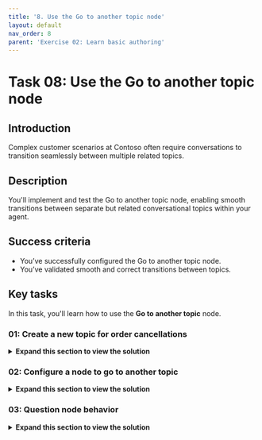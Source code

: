 ```yaml
---
title: '8. Use the Go to another topic node'
layout: default
nav_order: 8
parent: 'Exercise 02: Learn basic authoring'
---
```


# Task 08: Use the **Go to another topic** node

## Introduction

Complex customer scenarios at Contoso often require conversations to transition seamlessly between multiple related topics.

## Description

You'll implement and test the Go to another topic node, enabling smooth transitions between separate but related conversational topics within your agent.

## Success criteria

-   You’ve successfully configured the Go to another topic node.
-   You’ve validated smooth and correct transitions between topics.


## Key tasks

In this task, you'll learn how to use the **Go to another topic** node.

### 01: Create a new topic for order cancellations

<details markdown="block"> 
  <summary><strong>Expand this section to view the solution</strong></summary> 

1. Select **Topics** on the top bar. 

	![3t1jbd3y.jpg](../../media/3t1jbd3y.jpg)

1. Select **Add a topic** in the upper-left part of the window, then select **From blank**. 

	![40pdk4e4.jpg](../../media/40pdk4e4.jpg)

1. Select **Untitled** in the upper-left part of the window, then change the topic name to `Order Cancellation`. 

	![ofc4afcw.jpg](../../media/ofc4afcw.jpg)

1. Within the **Trigger** node, hover over the **Phrases** section, then select the **Change trigger** button that appears in the upper-right part of the node.

	![euwyy4h7.jpg](../../media/euwyy4h7.jpg)

1. Select **On redirect** from the flyout menu.

	![3l7xhjn9.jpg](../../media/3l7xhjn9.jpg)

	{: .note }
	> This topic doesn't need trigger phrases.

1. Under the **Trigger** node, select the **+** button, then select **Send a message**.

1. Add a message that acknowledges the cancellation.

	```
	Your order has been canceled, thank you.
	```

	![yfrzvnpz.jpg](../../media/yfrzvnpz.jpg)

1. Select **Save** in the upper-right part of the canvas to save the topic.

</details>

### 02: Configure a node to go to another topic

<details markdown="block"> 
  <summary><strong>Expand this section to view the solution</strong></summary> 

1. Select **Topics** on the top bar. 

	![eymg4iuo.jpg](../../media/eymg4iuo.jpg)

1. Select the **Check Order Status** topic. 

1. Within the **Condition** branch for **Cancel**, below the **Message** node, select the **+** button, select **Topic management**, then select **Go to another topic**.

	![iuzgi0zi.jpg](../../media/iuzgi0zi.jpg)

1. Select the **Order Cancellation** topic from the list.

    ![22grus8x.jpg](../../media/22grus8x.jpg)

	![sgx8ivm4.jpg](../../media/sgx8ivm4.jpg)

1. Select **Save** in the upper-right part of the canvas to save the topic.

1. Select the refresh icon in the upper-right corner of the **Test your agent** pane to start a new conversation.

1. Test it out by entering the following prompt:

	```
	I'd like to cancel my order.
	```

	![jtwla3rv.jpg](../../media/jtwla3rv.jpg)

Congratulations, you're now familiar with the available actions under the **Topic management** menu. It would be useful for you to review the other options under **Topic management** before you continue; however, it's not essential for moving on to the next task.

</details>

### 03: **Question** node behavior

<details markdown="block"> 
  <summary><strong>Expand this section to view the solution</strong></summary> 

Previously, this lab covered the basics of the **Question** node and built on this concept by using entities and slot filling. In addition to storing a user's response, the **Question** node has more behavior options that you can set up. 

One option is the ability to skip asking a question if the variable that it's linked to already contains a value. You observed this process in action in a previous task where the question was skipped when the agent was asked to check an order. The question was skipped because, by using entities and slot filling, you allowed Microsoft Copilot Studio to retrieve data from the sentence that the user asked and then store the data within the variable. After the **Question** node was reached by Microsoft Copilot Studio, it already contained data, so the question didn't need to be asked again. This approach is more efficient because, when the user or customer is talking to an agent, they won't need to answer the same question multiple times.

1.	Within the **Check Order Status** topic, select the **Question** node. Then, select the ellipsis within the upper-right corner of the **Question** node to extend the menu, as shown in the following screenshot, and then choose **Properties** from the menu.

	![msax6zln.jpg](../../media/msax6zln.jpg)

1.	Select **Question behavior** from the **Question properties** panel that appears.

	![uhqe70w4.jpg](../../media/uhqe70w4.jpg)

	The **Question** node has several configurable options so that you're able to better identify what the user's response is to the question that you're asking. This component is important when you're developing conversational applications, because regardless of the type of AI that's behind the scenes managing the natural language responses, a user might provide unexpected or unidentifiable answers. The ability to handle the agent's behavior in those circumstances helps you provide an improved customer experience. This scenario also happens in real life when you ask a question to another person and they don't understand the question. For the best experience and conversation, it's important to rephrase or act differently than to repeat the same question that wasn't originally understood.

	The following question behavior controls are available for you to choose from in the **Question behavior property** window:

  	- **Skip behavior/Skip question** - An agent author can skip the question if the variable already has a value. The variable in the question could have a value that was set somewhere else in the topic, in another topic, or through slot filling and by using entities. This behavior allows the agent author to skip the question, or if the variable has a value, to ask the question anyway. Other available options include using Power Fx to create a condition, and if that condition is true, to skip the question.

  	- **Reprompt/How many reprompts** - You can set up the behavior to repeat the question a specific number of times, and you can select from the dropdown menu to **not repeat**, **repeat once**, or **repeat up to two times**. Like the skip question option, you can also use Power Fx to set the condition for this behavior to occur. You can modify the **Retry prompt** option, which only occurs if you have retries selected to repeat the question. By selecting the **Retry prompt** option, you can add a different message to reword the question, and you can add message validations to make the question sound more natural and be more helpful to the customer or user.

  	- **Additional entity validation/Condition** - This behavior is important if you have specific conditions to use to validate if an entity can be slot filled and if there is a dependence on the entity type. You can also use the same prompt behavior to change the prompt, if the conditions aren't met, to encourage the user to provide a different input.

  	- **No valid entity found/Action if no entity found** - If no entity is found, rather than skip the question, you can specify the behavior, such as leave the variable empty, set the variable to something specific or dynamic (by using Power Fx), or call the escalate system topic.

 	- **Interruptions** - You can indicate whether a customer should be able to switch to a different topic from the current topic that the **Question** node is in. This option is useful if a customer is likely to answer a question with another question and you want to continue the conversation without needing to handle all exceptions within a single **Question** node.

		![b5tzfnwc.jpg](../../media/b5tzfnwc.jpg)

Now that you're aware of the core functionality of the **Question** node and associated behavior, you can explore the rich text responses in the Message and **Question** nodes.

</details>
